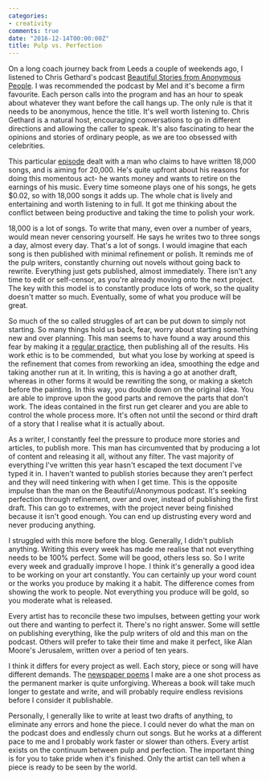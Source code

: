 ```yaml
---
categories:
- creativity
comments: true
date: "2016-12-14T00:00:00Z"
title: Pulp vs. Perfection
---
```

  
On a long coach journey back from Leeds a couple of weekends ago, I listened to Chris Gethard's podcast <a href="http://www.earwolf.com/show/beautiful-anonymous/">Beautiful Stories from Anonymous People</a>. I was recommended the podcast by Mel and it's become a firm favourite. Each person calls into the program and has an hour to speak about whatever they want before the call hangs up. The only rule is that it needs to be anonymous, hence the title. It's well worth listening to. Chris Gethard is a natural host, encouraging conversations to go in different directions and allowing the caller to speak. It's also fascinating to hear the opinions and stories of ordinary people, as we are too obsessed with celebrities.  
<!--more-->
This particular <a href="http://www.earwolf.com/episode/running-down-a-stapler/">episode</a> dealt with a man who claims to have written 18,000 songs, and is aiming for 20,000. He's quite upfront about his reasons for doing this momentous act- he wants money and wants to retire on the earnings of his music. Every time someone plays one of his songs, he gets $0.02, so with 18,000 songs it adds up. The whole chat is lively and entertaining and worth listening to in full. It got me thinking about the conflict between being productive and taking the time to polish your work.  

18,000 is a lot of songs. To write that many, even over a number of years, would mean never censoring yourself. He says he writes two to three songs a day, almost every day. That's a lot of songs. I would imagine that each song is then published with minimal refinement or polish. It reminds me of the pulp writers, constantly churning out novels without going back to rewrite. Everything just gets published, almost immediately. There isn't any time to edit or self-censor, as you're already moving onto the next project. The key with this model is to constantly produce lots of work, so the quality doesn't matter so much. Eventually, some of what you produce will be great.  

So much of the so called struggles of art can be put down to simply not starting. So many things hold us back, fear, worry about starting something new and over planning. This man seems to have found a way around this fear by making it a <a href="/the-importance-of-a-creative-routine/">regular practice</a>, then publishing all of the results. His work ethic is to be commended,  but what you lose by working at speed is the refinement that comes from reworking an idea, smoothing the edge and taking another run at it. In writing, this is having a go at another draft, whereas in other forms it would be rewriting the song, or making a sketch before the painting. In this way, you double down on the original idea. You are able to improve upon the good parts and remove the parts that don't work. The ideas contained in the first run get clearer and you are able to control the whole process more. It's often not until the second or third draft of a story that I realise what it is actually about.  

As a writer, I constantly feel the pressure to produce more stories and articles, to publish more. This man has circumvented that by producing a lot of content and releasing it all, without any filter. The vast majority of everything I've written this year hasn't escaped the text document I've typed it in. I haven't wanted to publish stories because they aren't perfect and they will need tinkering with when I get time. This is the opposite impulse than the man on the Beautiful/Anonymous podcast. It's seeking perfection through refinement, over and over, instead of publishing the first draft. This can go to extremes, with the project never being finished because it isn't good enough. You can end up distrusting every word and never producing anything.  

I struggled with this more before the blog. Generally, I didn't publish anything. Writing this every week has made me realise that not everything needs to be 100% perfect. Some will be good, others less so. So I write every week and gradually improve I hope. I think it's generally a good idea to be working on your art constantly. You can certainly up your word count or the works you produce by making it a habit. The difference comes from showing the work to people. Not everything you produce will be gold, so you moderate what is released.  

Every artist has to reconcile these two impulses, between getting your work out there and wanting to perfect it. There's no right answer. Some will settle on publishing everything, like the pulp writers of old and this man on the podcast. Others will prefer to take their time and make it perfect, like Alan Moore's Jerusalem, written over a period of ten years.  

I think it differs for every project as well. Each story, piece or song will have different demands. The <a href="/newspaper-poems/">newspaper poems</a> I make are a one shot process as the permanent marker is quite unforgiving. Whereas a book </a>will take much longer to gestate and write, and will probably require endless revisions before I consider it publishable.  

Personally, I generally like to write at least two drafts of anything, to eliminate any errors and hone the piece. I could never do what the man on the podcast does and endlessly churn out songs. But he works at a different pace to me and I probably work faster or slower than others. Every artist exists on the continuum between pulp and perfection. The important thing is for you to take pride when it's finished. Only the artist can tell when a piece is ready to be seen by the world.  
